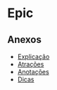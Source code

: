 # Epic

## Anexos

- [Explicação](./Epic/Explicação.md)
- [Atrações](./Epic/Atrações.md)
- [Anotações](./Epic/Anotações.md)
- [Dicas](./Epic/Dicas.md)
